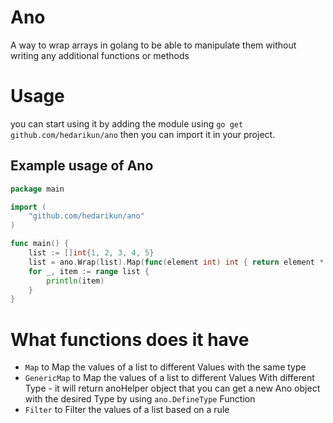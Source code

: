 # Ano
A way to wrap arrays in golang to be able to manipulate them without writing any additional functions or methods

# Usage
you can start using it by adding the module using `go get github.com/hedarikun/ano` then you can import it in your project.

## Example usage of Ano
```go 
package main

import (
	"github.com/hedarikun/ano"
)

func main() {
	list := []int{1, 2, 3, 4, 5}
	list = ano.Wrap(list).Map(func(element int) int { return element * 2 }).Get()
	for _, item := range list {
		println(item)
	}
}
```
# What functions does it have
- `Map` to Map the values of a list to different Values with the same type
- `GenericMap` to Map the values of a list to different Values With different Type - it will return anoHelper object that you can get a new Ano object with the desired Type by using `ano.DefineType` Function
- `Filter` to Filter the values of a list based on a rule
